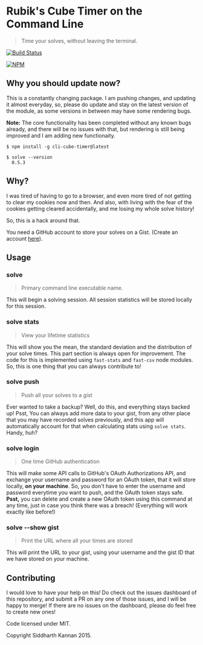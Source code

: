 # Rubik's Cube Timer on the Command Line

> Time your solves, without leaving the terminal.

[![Build Status](https://travis-ci.org/icyflame/node-cube-cli-timer.svg)](https://travis-ci.org/icyflame/node-cube-cli-timer)

[![NPM](https://nodei.co/npm/cli-cube-timer.png?downloads=true&downloadRank=true&stars=true)](https://nodei.co/npm/cli-cube-timer/)

## Why you should update now?

This is a constantly changing package. I am pushing changes, and updating it almost everyday, so, please do update and stay on the latest version of the module, as some versions in between may have some rendering bugs.

**Note:** The core functionality has been completed without any known bugs already, and there will be no issues with that, but rendering is still being improved and I am adding new functionaity.

```shell
$ npm install -g cli-cube-timer@latest

$ solve --version
  0.5.3
```

## Why?

I was tired of having to go to a browser, and even more tired of not getting to clear
my cookies now and then. And also, with living with the fear of the cookies getting cleared
accidentally, and me losing my whole solve history!

So, this is a hack around that.

You need a GitHub account to store your solves on a Gist.
(Create an account [here](http://github.com)).

## Usage

### solve

> Primary command line executable name.

This will begin a solving session. All session statistics will be stored locally for this session.

### solve stats

> View your lifetime statistics

This will show you the mean, the standard deviation and the distribution of your solve times.
This part section is always open for improvement. The code for this is implemented using
`fast-stats` and `fast-csv` node modules. So, this is one thing that you can always contribute to!

### solve push

> Push all your solves to a gist

Ever wanted to take a backup? Well, do this, and everything stays backed up!
Psst, You can always add more data to your gist, from any other place that you may
have recorded solves previously, and this app will automatically account for that when
calculating stats using `solve stats`. Handy, huh?

### solve login

> One time GitHub authentication

This will make some API calls to GitHub's OAuth Authorizations API, and exchange your username and
password for an OAuth token, that it will store locally, **on your machine**. So, you don't have to enter
the username and password everytime you want to push, and the OAuth token stays safe.
**Psst,** you can delete and create a new OAuth token using this command at any time, just in case you think
there was a breach! (Everything will work exactly like before!)

### solve --show gist

> Print the URL where all your times are stored

This will print the URL to your gist, using your username and the gist ID that we have stored on
your machine.

## Contributing

I would love to have your help on this! Do check out the issues dashboard of this repository,
and submit a PR on any one of those issues, and I will be happy to merge! If there are no issues
on the dashboard, please do feel free to create new ones!

Code licensed under MIT.

Copyright Siddharth Kannan 2015.
